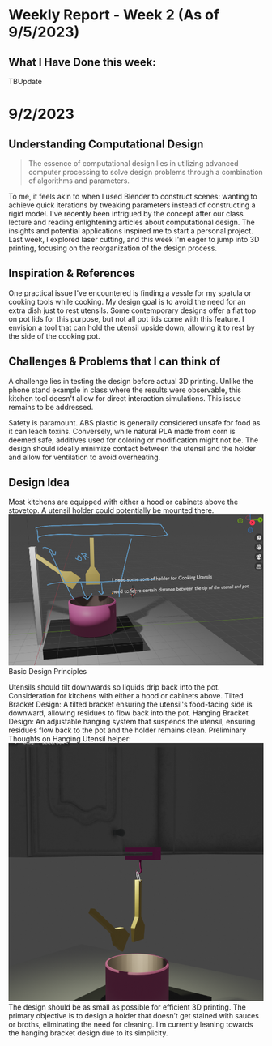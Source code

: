 # Weekly Report - Week 2 (As of 9/5/2023)

## What I Have Done this week: 
TBUpdate
# 9/2/2023
## Understanding Computational Design

> The essence of computational design lies in utilizing advanced computer processing to solve design problems through a combination of algorithms and parameters.

To me, it feels akin to when I used Blender to construct scenes: wanting to achieve quick iterations by tweaking parameters instead of constructing a rigid model.
I've recently been intrigued by the concept after our class lecture and reading enlightening articles about computational design. The insights and potential applications inspired me to start a personal project.
Last week, I explored laser cutting, and this week I'm eager to jump into 3D printing, focusing on the reorganization of the design process.

## Inspiration & References

One practical issue I've encountered is finding a vessle for my spatula or cooking tools while cooking. My design goal is to avoid the need for an extra dish just to rest utensils. Some contemporary designs offer a flat top on pot lids for this purpose, but not all pot lids come with this feature. I envision a tool that can hold the utensil upside down, allowing it to rest by the side of the cooking pot.

## Challenges & Problems that I can think of

A challenge lies in testing the design before actual 3D printing. Unlike the phone stand example in class where the results were observable, this kitchen tool doesn't allow for direct interaction simulations. This issue remains to be addressed.

Safety is paramount. ABS plastic is generally considered unsafe for food as it can leach toxins. Conversely, while natural PLA made from corn is deemed safe, additives used for coloring or modification might not be. The design should ideally minimize contact between the utensil and the holder and allow for ventilation to avoid overheating.

## Design Idea

Most kitchens are equipped with either a hood or cabinets above the stovetop. A utensil holder could potentially be mounted there.
![UtensilHelper](../weekly-reports/images/P1_idea1_cookingUtensilsHolder.png)
Basic Design Principles

Utensils should tilt downwards so liquids drip back into the pot.
Consideration for kitchens with either a hood or cabinets above.
Tilted Bracket Design: A tilted bracket ensuring the utensil's food-facing side is downward, allowing residues to flow back into the pot.
Hanging Bracket Design: An adjustable hanging system that suspends the utensil, ensuring residues flow back to the pot and the holder remains clean.
Preliminary Thoughts on Hanging Utensil helper:
![Hanging UtensilHelper](../weekly-reports/images/P1_idea1_cookingUtensilsHook1.png)
The design should be as small as possible for efficient 3D printing.
The primary objective is to design a holder that doesn’t get stained with sauces or broths, eliminating the need for cleaning.
I’m currently leaning towards the hanging bracket design due to its simplicity.
